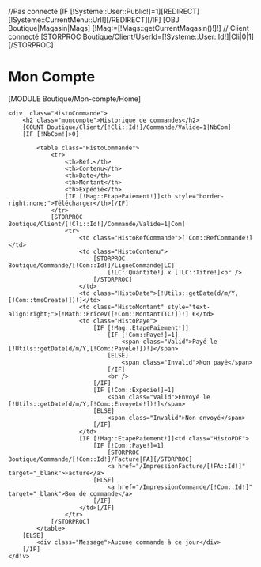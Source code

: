 //Pas connecté
[IF [!Systeme::User::Public!]=1][REDIRECT][!Systeme::CurrentMenu::Url!][/REDIRECT][/IF]
[OBJ Boutique|Magasin|Mags]
[!Mag:=[!Mags::getCurrentMagasin()!]!]
// Client connecté
[STORPROC Boutique/Client/UserId=[!Systeme::User::Id!]|Cli|0|1][/STORPROC] 
<div class="user">
	<h1 class="moncompte">Mon Compte</h1>
	[MODULE Boutique/Mon-compte/Home]


	<div  class="HistoCommande">
		<h2 class="moncompte">Historique de commandes</h2>
		[COUNT Boutique/Client/[!Cli::Id!]/Commande/Valide=1|NbCom]
		[IF [!NbCom!]>0]
		
			<table class="HistoCommande">
				<tr>
					<th>Ref.</th>
					<th>Contenu</th>
					<th>Date</th>
					<th>Montant</th>
					<th>Expédié</th>
					[IF [!Mag::EtapePaiement!]]<th style="border-right:none;">Télécharger</th>[/IF]
				</tr>
				[STORPROC Boutique/Client/[!Cli::Id!]/Commande/Valide=1|Com]
					<tr>
						<td class="HistoRefCommande">[!Com::RefCommande!]</td>
						<td class="HistoContenu">
							[STORPROC Boutique/Commande/[!Com::Id!]/LigneCommande|LC]
								[!LC::Quantite!] x [!LC::Titre!]<br />
							[/STORPROC]
						</td>
						<td class="HistoDate">[!Utils::getDate(d/m/Y,[!Com::tmsCreate!])!]</td>
						<td class="HistoMontant" style="text-align:right;">[!Math::PriceV([!Com::MontantTTC!])!] €</td>
						<td class="HistoPaye">
							[IF [!Mag::EtapePaiement!]]
								[IF [!Com::Paye!]=1]
									<span class="Valid">Payé le [!Utils::getDate(d/m/Y,[!Com::PayeLe!])!]</span>
								[ELSE]
									<span class="Invalid">Non payé</span>
								[/IF]
								<br />
							[/IF]
							[IF [!Com::Expedie!]=1]
								<span class="Valid">Envoyé le [!Utils::getDate(d/m/Y,[!Com::EnvoyeLe!])!]</span>
							[ELSE]
								<span class="Invalid">Non envoyé</span>
							[/IF]
						</td>
						[IF [!Mag::EtapePaiement!]]<td class="HistoPDF">
							[IF [!Com::Paye!]=1]
								[STORPROC Boutique/Commande/[!Com::Id!]/Facture|FA][/STORPROC]
								<a href="/ImpressionFacture/[!FA::Id!]" target="_blank">Facture</a>
							[ELSE]
								<a href="/ImpressionCommande/[!Com::Id!]" target="_blank">Bon de commande</a>
							[/IF]
						</td>[/IF]
					</tr>
				[/STORPROC]
			</table>
		[ELSE]
			<div class="Message">Aucune commande à ce jour</div>
		[/IF]
	</div>
</div>